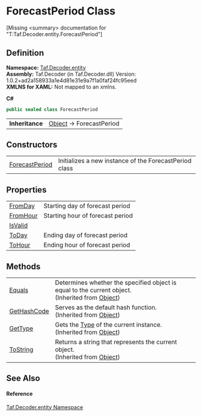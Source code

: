 # ForecastPeriod Class


\[Missing &lt;summary&gt; documentation for "T:Taf.Decoder.entity.ForecastPeriod"\]



## Definition
**Namespace:** <a href="N_Taf_Decoder_entity.md">Taf.Decoder.entity</a>  
**Assembly:** Taf.Decoder (in Taf.Decoder.dll) Version: 1.0.2+ad2a158933a1e4d81e31e9a7f1a0faf24fc95eed  
**XMLNS for XAML:** Not mapped to an xmlns.

**C#**
``` C#
public sealed class ForecastPeriod
```

<table><tr><td><strong>Inheritance</strong></td><td><a href="https://learn.microsoft.com/dotnet/api/system.object" target="_blank" rel="noopener noreferrer">Object</a>  →  ForecastPeriod</td></tr>
</table>



## Constructors
<table>
<tr>
<td><a href="M_Taf_Decoder_entity_ForecastPeriod__ctor.md">ForecastPeriod</a></td>
<td>Initializes a new instance of the ForecastPeriod class</td></tr>
</table>

## Properties
<table>
<tr>
<td><a href="P_Taf_Decoder_entity_ForecastPeriod_FromDay.md">FromDay</a></td>
<td>Starting day of forecast period</td></tr>
<tr>
<td><a href="P_Taf_Decoder_entity_ForecastPeriod_FromHour.md">FromHour</a></td>
<td>Starting hour of forecast period</td></tr>
<tr>
<td><a href="P_Taf_Decoder_entity_ForecastPeriod_IsValid.md">IsValid</a></td>
<td> </td></tr>
<tr>
<td><a href="P_Taf_Decoder_entity_ForecastPeriod_ToDay.md">ToDay</a></td>
<td>Ending day of forecast period</td></tr>
<tr>
<td><a href="P_Taf_Decoder_entity_ForecastPeriod_ToHour.md">ToHour</a></td>
<td>Ending hour of forecast period</td></tr>
</table>

## Methods
<table>
<tr>
<td><a href="https://learn.microsoft.com/dotnet/api/system.object.equals#system-object-equals(system-object)" target="_blank" rel="noopener noreferrer">Equals</a></td>
<td>Determines whether the specified object is equal to the current object.<br />(Inherited from <a href="https://learn.microsoft.com/dotnet/api/system.object" target="_blank" rel="noopener noreferrer">Object</a>)</td></tr>
<tr>
<td><a href="https://learn.microsoft.com/dotnet/api/system.object.gethashcode" target="_blank" rel="noopener noreferrer">GetHashCode</a></td>
<td>Serves as the default hash function.<br />(Inherited from <a href="https://learn.microsoft.com/dotnet/api/system.object" target="_blank" rel="noopener noreferrer">Object</a>)</td></tr>
<tr>
<td><a href="https://learn.microsoft.com/dotnet/api/system.object.gettype" target="_blank" rel="noopener noreferrer">GetType</a></td>
<td>Gets the <a href="https://learn.microsoft.com/dotnet/api/system.type" target="_blank" rel="noopener noreferrer">Type</a> of the current instance.<br />(Inherited from <a href="https://learn.microsoft.com/dotnet/api/system.object" target="_blank" rel="noopener noreferrer">Object</a>)</td></tr>
<tr>
<td><a href="https://learn.microsoft.com/dotnet/api/system.object.tostring" target="_blank" rel="noopener noreferrer">ToString</a></td>
<td>Returns a string that represents the current object.<br />(Inherited from <a href="https://learn.microsoft.com/dotnet/api/system.object" target="_blank" rel="noopener noreferrer">Object</a>)</td></tr>
</table>

## See Also


#### Reference
<a href="N_Taf_Decoder_entity.md">Taf.Decoder.entity Namespace</a>  
